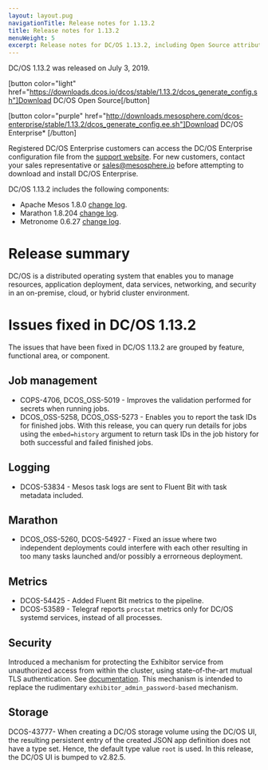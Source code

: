 ```yaml
---
layout: layout.pug
navigationTitle: Release notes for 1.13.2
title: Release notes for 1.13.2
menuWeight: 5
excerpt: Release notes for DC/OS 1.13.2, including Open Source attribution, and version policy.
---
```

DC/OS 1.13.2 was released on July 3, 2019.

[button color="light" href="https://downloads.dcos.io/dcos/stable/1.13.2/dcos_generate_config.sh"]Download DC/OS Open Source[/button]

[button color="purple" href="http://downloads.mesosphere.com/dcos-enterprise/stable/1.13.2/dcos_generate_config.ee.sh"]Download DC/OS Enterprise* [/button]

Registered DC/OS Enterprise customers can access the DC/OS Enterprise configuration file from the <a href="https://support.mesosphere.com/s/downloads">support website</a>. For new customers, contact your sales representative or <a href="mailto:sales@mesosphere.io">sales@mesosphere.io</a> before attempting to download and install DC/OS Enterprise.

DC/OS 1.13.2 includes the following components:
- Apache Mesos 1.8.0 [change log](https://github.com/apache/mesos/blob/f5770dcf322bd8a88e6c88041364a4089d92be90/CHANGELOG).
- Marathon 1.8.204 [change log](https://github.com/mesosphere/marathon/blob/5209e3183846579e095c76069464062b673e9854/changelog.md).
- Metronome 0.6.27 [change log](https://github.com/dcos/metronome/blob/b8a73dd/changelog.md).

# Release summary
DC/OS is a distributed operating system that enables you to manage resources, application deployment, data services, networking, and security in an on-premise, cloud, or hybrid cluster environment.

# Issues fixed in DC/OS 1.13.2
The issues that have been fixed in DC/OS 1.13.2 are grouped by feature, functional area, or component. 

## Job management
- COPS-4706, DCOS_OSS-5019 - Improves the validation performed for secrets when running jobs.
- DCOS_OSS-5258, DCOS_OSS-5273 - Enables you to report the task IDs for finished jobs. With this release, you can query run details for jobs using the `embed=history` argument to return task IDs in the job history for both successful and failed finished jobs.

## Logging
- DCOS-53834 - Mesos task logs are sent to Fluent Bit with task metadata included. 

## Marathon
- DCOS_OSS-5260, DCOS-54927 - Fixed an issue where two independent deployments could interfere with each other resulting in too many tasks launched and/or possibly a errorneous deployment. 

## Metrics
- DCOS-54425 - Added Fluent Bit metrics to the pipeline.
- DCOS-53589 - Telegraf reports `procstat` metrics only for DC/OS systemd services, instead of all processes.

## Security 
Introduced a mechanism for protecting the Exhibitor service from unauthorized access from within the cluster, using state-of-the-art mutual TLS authentication. See [documentation](https://docs.mesosphere.com/1.13/security/ent/tls-ssl/exhibitor/). This mechanism is intended to replace the rudimentary `exhibitor_admin_password-based` mechanism.

## Storage
DCOS-43777- When creating a DC/OS storage volume using the DC/OS UI, the resulting persistent entry of the created JSON app definition does not have a type set. Hence, the default type value `root` is used. In this release, the DC/OS UI is bumped to v2.82.5.

